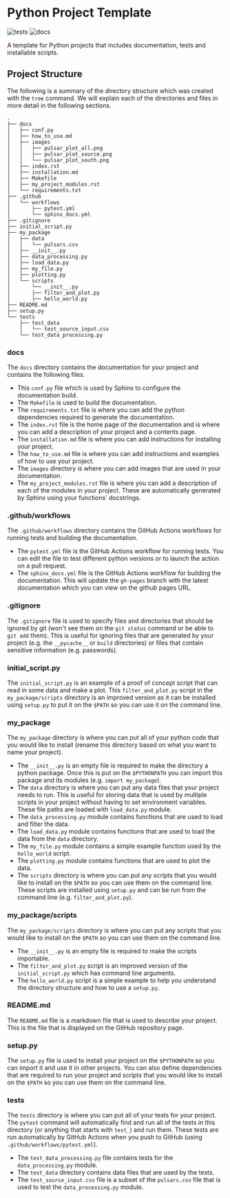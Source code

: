 # Python Project Template
![tests](https://github.com/ADACS-Australia/python_project_template/actions/workflows/pytest.yaml/badge.svg)
![docs](https://github.com/ADACS-Australia/python_project_template/actions/workflows/sphinx_docs.yaml/badge.svg)

A template for Python projects that includes documentation, tests and installable scripts.


## Project Structure

The following is a summary of the directory structure which was created with the `tree` command.
We will explain each of the directories and files in more detail in the following sections.

```
.
├── docs
│   ├── conf.py
│   ├── how_to_use.md
│   ├── images
│   │   ├── pulsar_plot_all.png
│   │   ├── pulsar_plot_source.png
│   │   └── pulsar_plot_south.png
│   ├── index.rst
│   ├── installation.md
│   ├── Makefile
│   ├── my_project_modules.rst
│   └── requirements.txt
├── .github
│   └── workflows
│       ├── pytest.yml
│       └── sphinx_docs.yml
├── .gitignore
├── initial_script.py
├── my_package
│   ├── data
│   │   └── pulsars.csv
│   ├── __init__.py
│   ├── data_processing.py
│   ├── load_data.py
│   ├── my_file.py
│   ├── plotting.py
│   └── scripts
│       └── __init__.py
│       ├── filter_and_plot.py
│       ├── hello_world.py
├── README.md
├── setup.py
└── tests
    ├── test_data
    │   └── test_source_input.csv
    └── test_data_processing.py
```

### docs

The `docs` directory contains the documentation for your project and contains the following files.
- This `conf.py` file which is used by Sphinx to configure the documentation build.
- The `Makefile` is used to build the documentation.
- The `requirements.txt` file is where you can add the python dependencies required to generate the documentation.
- The `index.rst` file is the home page of the documentation and is where you can add a description of your project and a contents page.
- The `installation.md` file is where you can add instructions for installing your project.
- The `how_to_use.md` file is where you can add instructions and examples of how to use your project.
- The `images` directory is where you can add images that are used in your documentation.
- The `my_project_modules.rst` file is where you can add a description of each of the modules in your project. These are automatically generated by Sphinx using your functions' docstrings.

### .github/workflows

The `.github/workflows` directory contains the GitHub Actions workflows for running tests and building the documentation.
- The `pytest.yml` file is the GitHub Actions workflow for running tests. You can edit the file to test different python versions or to launch the action on a pull request.
- The `sphinx_docs.yml` file is the GitHub Actions workflow for building the documentation. This will update the `gh-pages` branch with the latest documentation which you can view on the github pages URL.

### .gitignore

The `.gitignore` file is used to specify files and directories that should be ignored by git (won't see them on the `git status` command or be able to `git add` them).
This is useful for ignoring files that are generated by your project (e.g. the `__pycache__` or `build` directories) or files that contain sensitive information (e.g. passwords).

### initial_script.py

The `initial_script.py` is an example of a proof of concept script that can read in some data and make a plot.
This `filter_and_plot.py` script in the `my_package/scripts` directory is an improved version as it can be installed using `setup.py` to put it on the `$PATH` so you can use it on the command line.

### my_package

The `my_package` directory is where you can put all of your python code that you would like to install (rename this directory based on what you want to name your project).
- The `__init__.py` is an empty file is required to make the directory a python package. Once this is put on the `$PYTHONPATH` you can import this package and its modules (e.g. `import my_package`).
- The `data` directory is where you can put any data files that your project needs to run. This is useful for storing data that is used by multiple scripts in your project without having to set environment variables. These file paths are loaded with `load_data.py` module.
- The `data_processing.py` module contains functions that are used to load and filter the data.
- The `load_data.py` module contains functions that are used to load the data from the `data` directory.
- The `my_file.py` module contains a simple example function used by the `hello_world` script.
- The `plotting.py` module contains functions that are used to plot the data.
- The `scripts` directory is where you can put any scripts that you would like to install on the `$PATH` so you can use them on the command line. These scripts are installed using `setup.py` and can be run from the command line (e.g. `filter_and_plot.py`).

### my_package/scripts

The `my_package/scripts` directory is where you can put any scripts that you would like to install on the `$PATH` so you can use them on the command line.

- The `__init__.py` is an empty file is required to make the scripts importable.
- The `filter_and_plot.py` script is an improved version of the `initial_script.py` which has command line arguments.
- The `hello_world.py` script is a simple example to help you understand the directory structure and how to use a `setup.py`.

### README.md

The `README.md` file is a markdown file that is used to describe your project. This is the file that is displayed on the GitHub repository page.

### setup.py

The `setup.py` file is used to install your project on the `$PYTHONPATH` so you can import it and use it in other projects. You can also define dependencies that are required to run your project and scripts that you would like to install on the `$PATH` so you can use them on the command line.

### tests

The `tests` directory is where you can put all of your tests for your project. The `pytest` command will automatically find and run all of the tests in this directory (or anything that starts with `test_`) and run them. These tests are run automatically by GitHub Actions when you push to GitHub (using `.github/workflows/pytest.yml`).
- The `test_data_processing.py` file contains tests for the `data_processing.py` module.
- The `test_data` directory contains data files that are used by the tests.
- The `test_source_input.csv` file is a subset of the `pulsars.csv` file that is used to test the `data_processing.py` module.